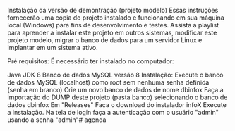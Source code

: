 Instalação da versão de demontração (projeto modelo)
Essas instruções fornecerão uma cópia do projeto instalado e funcionando em sua máquina local (Windows) para fins de desenvolvimento e testes. Assista a playlist para aprender a instalar este projeto em outros sistemas, modificar este projeto modelo, migrar o banco de dados para um servidor Linux e implantar em um sistema ativo.

Pré requisitos:
É necessário ter instalado no computador:

Java JDK 8
Banco de dados MySQL versão 8
Instalação:
Execute o banco de dados MySQL (localhost) como root sem nenhuma senha definida (senha em branco)
Crie um novo banco de dados de nome dbinfox
Faça a importação do DUMP deste projeto (pasta banco) selecionando o banco de dados dbinfox
Em "Releases" Faça o download do instalador infoX
Execute a instalação. Na tela de login faça a autenticação com o usuário "admin" usando a senha "admin"# agenda
